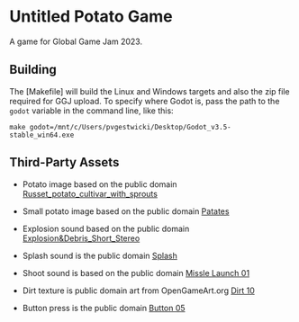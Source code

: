 # Untitled Potato Game

A game for Global Game Jam 2023.

## Building

The [Makefile] will build the Linux and Windows targets and also the zip file required for GGJ upload.
To specify where Godot is, pass the path to the `godot` variable in the command line,
like this:
```
make godot=/mnt/c/Users/pvgestwicki/Desktop/Godot_v3.5-stable_win64.exe
```

## Third-Party Assets
- Potato image based on the public domain [Russet_potato_cultivar_with_sprouts](https://en.wikipedia.org/wiki/File:Russet_potato_cultivar_with_sprouts.jpg)

- Small potato image based on the public domain [Patates](https://en.wikipedia.org/wiki/Potato#/media/File:Patates.jpg)

- Explosion sound based on the public domain [Explosion&Debris_Short_Stereo](https://freesound.org/people/Nox_Sound/sounds/560510/)

- Splash sound is the public domain [Splash](https://freesound.org/people/swordofkings128/sounds/398032/)

- Shoot sound is based on the public domain [Missle Launch 01](https://freesound.org/people/unfa/sounds/232184/)

- Dirt texture is public domain art from OpenGameArt.org [Dirt 10](https://opengameart.org/content/simple-seamless-tiles-of-dirt-and-sand-dirt-10-png)

- Button press is the public domain [Button 05](https://freesound.org/people/JarredGibb/sounds/219476/)